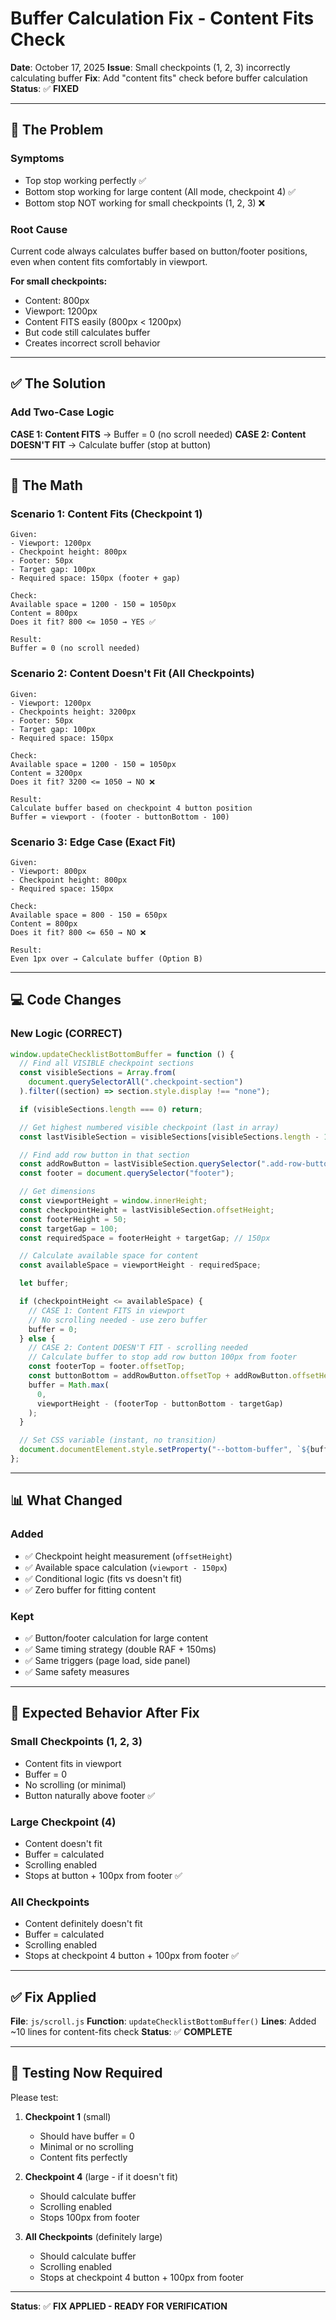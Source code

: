 # Buffer Calculation Fix - Content Fits Check

**Date**: October 17, 2025
**Issue**: Small checkpoints (1, 2, 3) incorrectly calculating buffer
**Fix**: Add "content fits" check before buffer calculation
**Status**: ✅ **FIXED**

---

## 🐛 **The Problem**

### **Symptoms**
- Top stop working perfectly ✅
- Bottom stop working for large content (All mode, checkpoint 4) ✅
- Bottom stop NOT working for small checkpoints (1, 2, 3) ❌

### **Root Cause**
Current code always calculates buffer based on button/footer positions, even when content fits comfortably in viewport.

**For small checkpoints:**
- Content: 800px
- Viewport: 1200px
- Content FITS easily (800px < 1200px)
- But code still calculates buffer
- Creates incorrect scroll behavior

---

## ✅ **The Solution**

### **Add Two-Case Logic**

**CASE 1: Content FITS** → Buffer = 0 (no scroll needed)
**CASE 2: Content DOESN'T FIT** → Calculate buffer (stop at button)

---

## 🧮 **The Math**

### **Scenario 1: Content Fits (Checkpoint 1)**
```
Given:
- Viewport: 1200px
- Checkpoint height: 800px
- Footer: 50px
- Target gap: 100px
- Required space: 150px (footer + gap)

Check:
Available space = 1200 - 150 = 1050px
Content = 800px
Does it fit? 800 <= 1050 → YES ✅

Result:
Buffer = 0 (no scroll needed)
```

### **Scenario 2: Content Doesn't Fit (All Checkpoints)**
```
Given:
- Viewport: 1200px
- Checkpoints height: 3200px
- Footer: 50px
- Target gap: 100px
- Required space: 150px

Check:
Available space = 1200 - 150 = 1050px
Content = 3200px
Does it fit? 3200 <= 1050 → NO ❌

Result:
Calculate buffer based on checkpoint 4 button position
Buffer = viewport - (footer - buttonBottom - 100)
```

### **Scenario 3: Edge Case (Exact Fit)**
```
Given:
- Viewport: 800px
- Checkpoint height: 800px
- Required space: 150px

Check:
Available space = 800 - 150 = 650px
Content = 800px
Does it fit? 800 <= 650 → NO ❌

Result:
Even 1px over → Calculate buffer (Option B)
```

---

## 💻 **Code Changes**

### **New Logic (CORRECT)**

```javascript
window.updateChecklistBottomBuffer = function () {
  // Find all VISIBLE checkpoint sections
  const visibleSections = Array.from(
    document.querySelectorAll(".checkpoint-section")
  ).filter((section) => section.style.display !== "none");

  if (visibleSections.length === 0) return;

  // Get highest numbered visible checkpoint (last in array)
  const lastVisibleSection = visibleSections[visibleSections.length - 1];

  // Find add row button in that section
  const addRowButton = lastVisibleSection.querySelector(".add-row-button");
  const footer = document.querySelector("footer");

  // Get dimensions
  const viewportHeight = window.innerHeight;
  const checkpointHeight = lastVisibleSection.offsetHeight;
  const footerHeight = 50;
  const targetGap = 100;
  const requiredSpace = footerHeight + targetGap; // 150px

  // Calculate available space for content
  const availableSpace = viewportHeight - requiredSpace;

  let buffer;

  if (checkpointHeight <= availableSpace) {
    // CASE 1: Content FITS in viewport
    // No scrolling needed - use zero buffer
    buffer = 0;
  } else {
    // CASE 2: Content DOESN'T FIT - scrolling needed
    // Calculate buffer to stop add row button 100px from footer
    const footerTop = footer.offsetTop;
    const buttonBottom = addRowButton.offsetTop + addRowButton.offsetHeight;
    buffer = Math.max(
      0,
      viewportHeight - (footerTop - buttonBottom - targetGap)
    );
  }

  // Set CSS variable (instant, no transition)
  document.documentElement.style.setProperty("--bottom-buffer", `${buffer}px`);
};
```

---

## 📊 **What Changed**

### **Added**
- ✅ Checkpoint height measurement (`offsetHeight`)
- ✅ Available space calculation (`viewport - 150px`)
- ✅ Conditional logic (fits vs doesn't fit)
- ✅ Zero buffer for fitting content

### **Kept**
- ✅ Button/footer calculation for large content
- ✅ Same timing strategy (double RAF + 150ms)
- ✅ Same triggers (page load, side panel)
- ✅ Same safety measures

---

## 🎯 **Expected Behavior After Fix**

### **Small Checkpoints (1, 2, 3)**
- Content fits in viewport
- Buffer = 0
- No scrolling (or minimal)
- Button naturally above footer ✅

### **Large Checkpoint (4)**
- Content doesn't fit
- Buffer = calculated
- Scrolling enabled
- Stops at button + 100px from footer ✅

### **All Checkpoints**
- Content definitely doesn't fit
- Buffer = calculated
- Scrolling enabled
- Stops at checkpoint 4 button + 100px from footer ✅

---

## ✅ **Fix Applied**

**File**: `js/scroll.js`
**Function**: `updateChecklistBottomBuffer()`
**Lines**: Added ~10 lines for content-fits check
**Status**: ✅ **COMPLETE**

---

## 🧪 **Testing Now Required**

Please test:

1. **Checkpoint 1** (small)
   - Should have buffer = 0
   - Minimal or no scrolling
   - Content fits perfectly

2. **Checkpoint 4** (large - if it doesn't fit)
   - Should calculate buffer
   - Scrolling enabled
   - Stops 100px from footer

3. **All Checkpoints** (definitely large)
   - Should calculate buffer
   - Scrolling enabled
   - Stops at checkpoint 4 button + 100px from footer

---

**Status**: ✅ **FIX APPLIED - READY FOR VERIFICATION**
